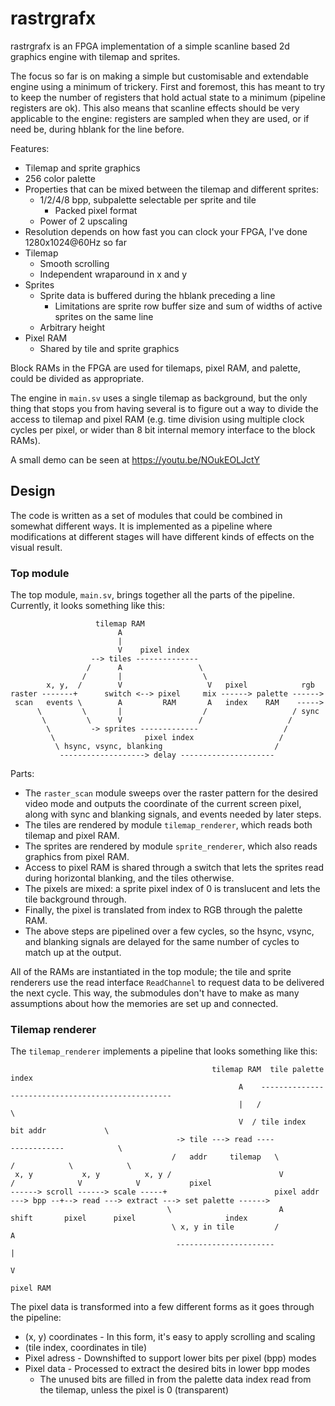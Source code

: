 rastrgrafx
==========
rastrgrafx is an FPGA implementation of a simple scanline based 2d graphics engine with tilemap and sprites.

The focus so far is on making a simple but customisable and extendable engine using a minimum of trickery. First and foremost, this has meant to try to keep the number of registers that hold actual state to a minimum (pipeline registers are ok). This also means that scanline effects should be very applicable to the engine: registers are sampled when they are used, or if need be, during hblank for the line before.

Features:
- Tilemap and sprite graphics
- 256 color palette
- Properties that can be mixed between the tilemap and different sprites:
	- 1/2/4/8 bpp, subpalette selectable per sprite and tile
		- Packed pixel format
	- Power of 2 upscaling
- Resolution depends on how fast you can clock your FPGA, I've done 1280x1024@60Hz so far
- Tilemap
	- Smooth scrolling
	- Independent wraparound in x and y
- Sprites
	- Sprite data is buffered during the hblank preceding a line
		- Limitations are sprite row buffer size and sum of widths of active sprites on the same line
	- Arbitrary height
- Pixel RAM
	- Shared by tile and sprite graphics

Block RAMs in the FPGA are used for tilemaps, pixel RAM, and palette, could be divided as appropriate.

The engine in `main.sv` uses a single tilemap as background, but the only thing that stops you from having several is to figure out a way to divide the access to tilemap and pixel RAM (e.g. time division using multiple clock cycles per pixel, or wider than 8 bit internal memory interface to the block RAMs).

A small demo can be seen at https://youtu.be/NOukEOLJctY

Design
------
The code is written as a set of modules that could be combined in somewhat different ways. It is implemented as a pipeline where modifications at different stages will have different kinds of effects on the visual result.

### Top module
The top module, `main.sv`, brings together all the parts of the pipeline. Currently, it looks something like this:

                       tilemap RAM
                            A
                            |
                            V    pixel index
                      --> tiles --------------
                     /      A                 \
                    /       |                  \
            x, y,  /        V                   V   pixel            rgb
    raster -------+      switch <--> pixel     mix ------> palette ------>
     scan   events \        A         RAM       A   index    RAM    ----->
          \         \       |                  /                   / sync
           \         \      V                 /                   /
            \         -> sprites -------------                   /
             \                    pixel index                   /
              \ hsync, vsync, blanking                         /
               -------------------> delay ---------------------

Parts:
- The `raster_scan` module sweeps over the raster pattern for the desired video mode and outputs the coordinate of the current screen pixel,
  along with sync and blanking signals, and events needed by later steps.
- The tiles are rendered by module `tilemap_renderer`, which reads both tilemap and pixel RAM.
- The sprites are rendered by module `sprite_renderer`, which also reads graphics from pixel RAM.
- Access to pixel RAM is shared through a switch that lets the sprites read during horizontal blanking, and the tiles otherwise.
- The pixels are mixed: a sprite pixel index of 0 is translucent and lets the tile background through.
- Finally, the pixel is translated from index to RGB through the palette RAM.
- The above steps are pipelined over a few cycles, so the hsync, vsync, and blanking signals are delayed for the same number of cycles to match up at the output.

All of the RAMs are instantiated in the top module; the tile and sprite renderers use the read interface `ReadChannel` to request data to be delivered the next cycle. This way, the submodules don't have to make as many assumptions about how the memories are set up and connected.

### Tilemap renderer
The `tilemap_renderer` implements a pipeline that looks something like this:

                                                 tilemap RAM  tile palette index
                                                       A    --------------------------------------------------
                                                       |   /                                                  \
                                                       V  / tile index                    bit addr             \
                                         -> tile ---> read ----                         ------------            \
                                        /   addr     tilemap   \                       /            \            \
     x, y           x, y          x, y /                        V                     /              V            V           pixel
    ------> scroll ------> scale -----+                        pixel addr ---> bpp --+--> read ---> extract ---> set palette ------>
                                       \                        A             shift       pixel      pixel                    index
                                        \ x, y in tile         /                            A
                                         ----------------------                             |
                                                                                            V
                                                                                        pixel RAM

The pixel data is transformed into a few different forms as it goes through the pipeline:
- (x, y) coordinates - In this form, it's easy to apply scrolling and scaling
- (tile index, coordinates in tile)
- Pixel adress - Downshifted to support lower bits per pixel (bpp) modes
- Pixel data - Processed to extract the desired bits in lower bpp modes
	- The unused bits are filled in from the palette data index read from the tilemap, unless the pixel is 0 (transparent)
